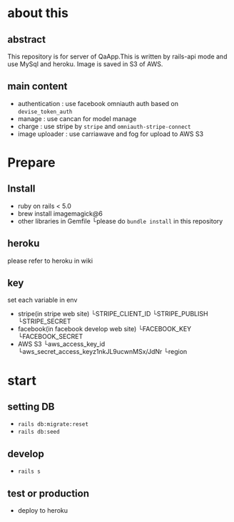 # about this
## abstract
This repository is for server of QaApp.This is written by rails-api mode and use MySql and heroku.
Image is saved in S3 of AWS.

## main content
 - authentication : use facebook omniauth auth based on `devise_token_auth`
 - manage : use cancan for model manage
 - charge : use stripe by `stripe` and `omniauth-stripe-connect`
 - image uploader : use carriawave and fog for upload to AWS S3

# Prepare

## Install

 - ruby on rails < 5.0
 - brew install imagemagick@6
 - other libraries in Gemfile
  └please do `bundle install` in this repository

## heroku

please refer to heroku in wiki

## key

set each variable in env

 - stripe(in stripe web site)
  └STRIPE_CLIENT_ID
  └STRIPE_PUBLISH
  └STRIPE_SECRET
 - facebook(in facebook develop web site)
  └FACEBOOK_KEY
  └FACEBOOK_SECRET
 - AWS S3
  └aws_access_key_id
  └aws_secret_access_keyz1nkJL9ucwnMSx/JdNr
  └region

# start
## setting DB
 - `rails db:migrate:reset`
 - `rails db:seed`

## develop
 - `rails s`

## test or production
 - deploy to heroku